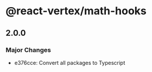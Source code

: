 # @react-vertex/math-hooks

## 2.0.0
### Major Changes

- e376cce: Convert all packages to Typescript
